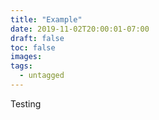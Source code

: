 ```yaml
---
title: "Example"
date: 2019-11-02T20:00:01-07:00
draft: false
toc: false
images:
tags:
  - untagged
---
```

Testing
